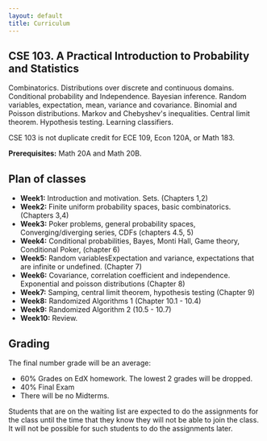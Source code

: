```yaml
---
layout: default
title: Curriculum
---
```


## CSE 103. A Practical Introduction to Probability and Statistics ##

Combinatorics. Distributions over discrete and continuous
domains. Conditional probability and Independence. Bayesian
inference. Random variables, expectation, mean, variance and
covariance. Binomial and Poisson distributions. Markov and Chebyshev's
inequalities. Central limit theorem. Hypothesis testing. Learning
classifiers.

CSE 103 is not duplicate credit for ECE 109, Econ 120A, or Math 183.

**Prerequisites:** Math 20A and Math 20B.

## Plan of classes ##

* **Week1:** Introduction and motivation. Sets. (Chapters 1,2)
* **Week2:** Finite uniform probability spaces, basic combinatorics. (Chapters 3,4)
* **Week3:** Poker problems, general probability spaces, Converging/diverging series, CDFs   (chapters 4.5, 5)
* **Week4:** Conditional probabilities, Bayes, Monti Hall, Game
    theory, Conditional Poker, (chapter 6)
* **Week5:** Random variablesExpectation and variance, expectations that are infinite or undefined. (Chapter 7)
* **Week6:**  Covariance, correlation coefficient and
    independence. Exponential and poisson distributions (Chapter 8)
* **Week7:** Samping, central limit theorem, hypothesis testing
    (Chapter 9)
* **Week8:** Randomized Algorithms 1 (Chapter 10.1 - 10.4)
* **Week9:** Randomized Algorithm 2 (10.5 - 10.7)
* **Week10:**  Review.

## Grading ##

The final number grade will be an average:

* 60% Grades on EdX homework. The lowest 2 grades will be dropped.
* 40% Final Exam
* There will be no Midterms.

Students that are on the waiting list are expected to do the
assignments for the class until the time that they know they will not
be able to join the class. It will not be possible for such students
to do the assignments later.

